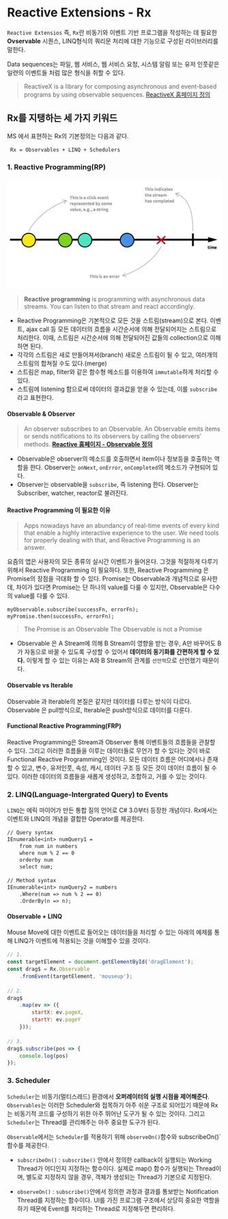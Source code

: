 # Reactive Extensions - Rx
`Reactive Extensios` 즉, `Rx`란 비동기와 이벤트 기반 프로그램을 작성하는 데 필요한 **Ovservable** 시퀀스, LINQ형식의 쿼리문 처리에 대한 기능으로 구성된 라이브러리를 말한다. 

Data sequences는 파일, 웹 서비스, 웹 서비스 요청, 시스템 알림 또는 유저 인풋같은 일련의 이벤트들 처럼 많은 형식을 취할 수 있다. 

> ReactiveX is a library for composing asynchronous and event-based programs by using observable sequences. 
> [ReactiveX 홈페이지 정의](http://reactivex.io/intro.html)


## Rx를 지탱하는 세 가지 키워드 
MS 에서 표현하는 Rx의 기본정의는 다음과 같다.
```
 Rx = Observables + LINQ + Schedulers
```

### 1. Reactive Programming(RP)
![Figure1. Stream](../images/stream.png)
> **Reactive programming** is programming with asynchronous data streams.
You can listen to that stream and react accordingly.

* Reactive Programming은 기본적으로 모든 것을 스트림(stream)으로 본다. 이벤트, ajax call 등 모든 데이터의 흐름을 시간순서에 의해 전달되어지는 스트림으로 처리한다. 이때, 스트림은 시간순서에 의해 전달되어진 값들의 collection으로 이해하면 된다. 
* 각각의 스트림은 새로 만들어져서(branch) 새로운 스트림이 될 수 있고, 여러개의 스트림의 합쳐질 수도 있다.(merge)
* 스트림은 map, filter와 같은 함수형 메소드를 이용하여 `immutable`하게 처리할 수 있다. 
* 스트림에 listening 함으로써 데이터의 결과값을 얻을 수 있는데, 이를 `subscribe`라고 표현한다. 

#### Observable & Observer
> An observer subscribes to an Observable. An Observable emits items or sends notifications to its observers by calling the observers’ methods.
> **[Reactive 홈페이지 - Observable 정의](http://reactivex.io/documentation/observable.html)**

* Observable은 observer의 메소드를 호출하면서 item이나 정보등을 호출하는 역할을 한다. Observer는 `onNext`, `onError`, `onCompleted`의 메소드가 구현되어 있다.
* Observer는 observable을 `subscribe`, 즉 listening 한다. Observer는 Subscriber, watcher, reactor로 불려진다.

#### Reactive Programming 이 필요한 이유
> Apps nowadays have an abundancy of real-time events of every kind that enable a highly interactive experience to the user. We need tools for properly dealing with that, and Reactive Programming is an answer.

요즘의 앱은 사용자의 모든 종류의 실시간 이벤트가 들어온다. 그것을 적절하게 다루기 위해서 Reactive Programming 이 필요하다. 
또한, Reactive Programming 은 Promise의 장점을 극대화 할 수 있다. Promise는 Observable과 개념적으로 유사한데, 차이가 있다면 Promise는 단 하나의 value를 다룰 수 있지만, Observable은 다수의 value를 다룰 수 있다. 

```
myObservable.subscribe(successFn, errorFn);
myPromise.then(successFn, errorFn);
```
> The Promise is an Observable The Observable is not a Promise

* Observable 은 A Stream에 의해 B Stream이 영향을 받는 경우, A만 바꾸어도 B가 자동으로 바꿀 수 있도록 구성할 수 있어서 **데이터의 동기화를 간편하게 할 수 있다.** 이렇게 할 수 있는 이유는 A와 B Stream의 관계를 `선언적`으로 선언했기 때문이다.  


#### Observable vs Iterable
Observable 과 Iterable의 본질은 같지만 데이터를 다루는 방식이 다르다. Observable 은 pull방식으로, Iterable은 push방식으로 데이터를 다룬다.

#### Functional Reactive Programming(FRP)
Reactive Programming은 Stream과 Observer 통해 이벤트들의 흐름들을 관찰할 수 있다. 그리고 이러한 흐름들을 이루는 데이터들로 무언가 할 수 있다는 것이 바로 Functional Reactive Programming인 것이다. 모든 데이터 흐름은 어디에서나 존재할 수 있고, 변수, 유저인풋, 속성, 캐시, 데이터 구조 등 모든 것이 데이터 흐름이 될 수 있다. 이러한 데이터의 흐름들을 새롭게 생성하고, 조합하고, 거를 수 있는 것이다. 

### 2. LINQ(Language-Intergrated Query) to Events
`LINQ`는 에릭 마이어가 만든 통합 질의 언어로 C# 3.0부터 등장한 개념이다. Rx에서는 이벤트와 LINQ의 개념을 결합한 Operator를 제공한다. 

```
// Query syntax
IEnumerable<int> numQuery1 = 
	from num in numbers
	where num % 2 == 0
	orderby num
	select num;

// Method syntax
IEnumerable<int> numQuery2 = numbers
	.Where(num => num % 2 == 0)
	.OrderBy(n => n);
```

#### Observable + LINQ
Mouse Move에 대한 이벤트로 들어오는 데이터들을 처리할 수 있는 아래의 예제를 통해 LINQ가 이벤트에 적용되는 것을 이해할수 있을 것이다. 

```javascript
// 1.
const targetElement = document.getElementById('dragElement');
const drag$ = Rx.Observable
	.fromEvent(targetElement, 'mouseup');

// 2.
drag$
	.map(ev => ({
		startX: ev.pageX,
		startY: ev.pageY
	}));

// 3.
drag$.subscribe(pos => {
	console.log(pos)
});
```

### 3. Scheduler
`Scheduler`는 비동기(멀티스레드) 환경에서 **오퍼레이터의 실행 시점을 제어해준다**. `Observables`는 이러한 Scheduler와 접목하기 아주 쉬운 구조로 되어있기 때문에 Rx는 비동기적 코드를 구성하기 위한 아주 뛰어난 도구가 될 수 있는 것이다. 그리고 `Scheduler`는 Thread를 관리해주는 아주 중요한 도구가 된다. 

`Observable`에서는 `Scheduler`를 적용하기 위해 `observeOn()`함수와 subscribeOn()`함수를 제공한다.
* `subscribeOn()` : `subscribe()` 안에서 정의한 callback이 실행되는 Working Thread가 어디인지 지정하는 함수이다. 실제로 map() 함수가 실행되는 Thread이며, 별도로 지정하지 않을 경우, 객체가 생성되는 Thread가 기본으로 지정된다.

* `observeOn()` : `subscribe()`안에서 정의한 과정과 결과를 통보받는 Notification Thread를 지정하는 함수이다. UI를 가진 프로그램 구조에서 상당히 중요한 역할을 하기 때문에 Event를 처리하는 Thread로 지정해두면 편리하다. 






